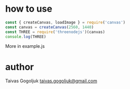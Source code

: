# how to use
```js
const { createCanvas, loadImage } = require('canvas')
const canvas = createCanvas(2560, 1440)
const THREE = require('threenodejs')(canvas)
console.log(THREE)

```


More in example.js


# author
Taivas Gogoljuk taivas.gogoljuk@gmail.com
